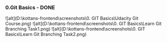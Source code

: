 ### 0.Git Basics - DONE
![alt](D:\kottans-frontend\screenshots\0. GIT Basics\Udacity Git Course.png)
![alt](D:\kottans-frontend\screenshots\0. GIT Basics\Learn Git Branching Task1.png)
![alt](D:\kottans-frontend\screenshots\0. GIT Basics\Learn Git Branching Task2.png)